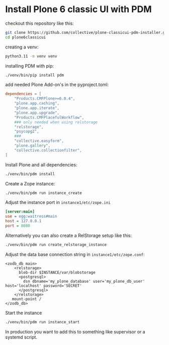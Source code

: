 # Install Plone 6 classic UI with PDM

checkout this repository like this:

```sh
git clone https://github.com/collective/plone-classicui-pdm-installer.git plone6classicui
cd plone6classicui
```

creating a venv:

```sh
python3.11 -m venv venv
```

installing PDM with pip:

```sh
./venv/bin/pip install pdm
```
add needed Plone Add-on's in the pyproject.toml:

```toml
dependencies = [
    "Products.CMFPlone>=6.0.4",
    "plone.app.caching",
    "plone.app.iterate",
    "plone.app.upgrade",
    "Products.CMFPlacefulWorkflow",
    ### only needed when using relstorage
    "relstorage",
    "psycopg2",
    ###
    "collective.easyform",
    "plone.gallery",
    "collective.collectionfilter",
]
```

Install Plone and all dependencies:

```sh
./venv/bin/pdm install
```

Create a Zope instance:

```sh
./venv/bin/pdm run instance_create
```

Adjust the instance port in `instance1/etc/zope.ini`

```ini
[server:main]
use = egg:waitress#main
host = 127.0.0.1
port = 8080
```

Alternatively you can also create a RelStorage setup like this:

```sh
./venv/bin/pdm run create_relstorage_instance
```

Adjust the data base connection string in `instance1/etc/zope.conf`:

```
<zodb_db main>
    <relstorage>
      blob-dir $INSTANCE/var/blobstorage
      <postgresql>
        dsn dbname='my_plone_database' user='my_plone_db_user' host='localhost' password='SECRET'
      </postgresql>
    </relstorage>
   mount-point /
</zodb_db>
```

Start the instance

```sh
./venv/bin/pdm run instance_start
```

In production you want to add this to something like supervisor or a systemd script.